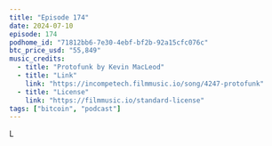 ```yaml
---
title: "Episode 174"
date: 2024-07-10
episode: 174
podhome_id: "71812bb6-7e30-4ebf-bf2b-92a15cfc076c"
btc_price_usd: "55,849"
music_credits:
  - title: "Protofunk by Kevin MacLeod"
  - title: "Link"
    link: "https://incompetech.filmmusic.io/song/4247-protofunk"
  - title: "License"
    link: "https://filmmusic.io/standard-license"
tags: ["bitcoin", "podcast"]
---
```


L